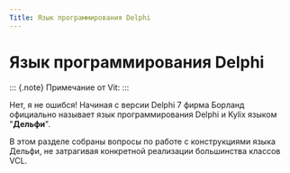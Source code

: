 ```yaml
---
Title: Язык программирования Delphi
---
```



Язык программирования Delphi
============================

::: {.note}
Примечание от Vit:
:::

Нет, я не ошибся! Начиная с версии Delphi 7 фирма Борланд официально
называет язык программирования Delphi и Kylix языком "**Дельфи**".

В этом разделе собраны вопросы по работе с конструкциями языка Дельфи,
не затрагивая конкретной реализации большинства классов VCL.
